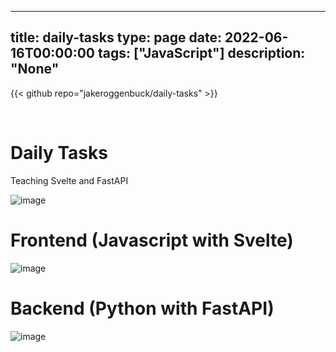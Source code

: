 
---
title: daily-tasks
type: page
date: 2022-06-16T00:00:00
tags: ["JavaScript"]
description: "None"
---

{{< github repo="jakeroggenbuck/daily-tasks" >}}

<br>

# Daily Tasks
Teaching Svelte and FastAPI

![image](https://user-images.githubusercontent.com/35516367/174155883-d1dab5c3-f7b2-435a-ad3d-91904d39c187.png)

# Frontend (Javascript with Svelte)

![image](https://user-images.githubusercontent.com/35516367/174156083-20707c73-ef87-45bf-852f-dd74aa297b3f.png)

# Backend (Python with FastAPI)
![image](https://user-images.githubusercontent.com/35516367/174156109-5753bfe9-f306-4562-bb17-b95817bbcc94.png)
